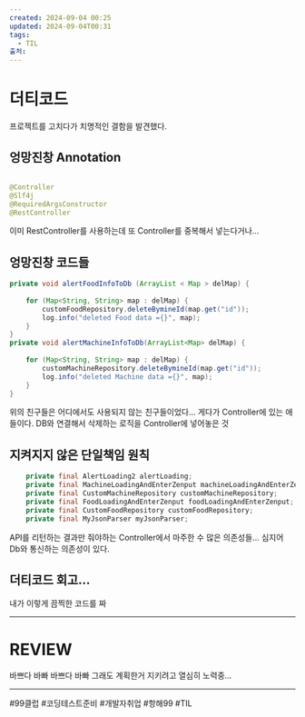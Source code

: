 ```yaml
---
created: 2024-09-04 00:25
updated: 2024-09-04T00:31
tags:
  - TIL
출처: 
---
```

# 더티코드
프로젝트를 고치다가 치명적인 결함을 발견했다.

## 엉망진창 Annotation
``` java

@Controller  
@Slf4j  
@RequiredArgsConstructor  
@RestController
```

이미 RestController를 사용하는데 또 Controller를 중복해서 넣는다거나...

## 엉망진창 코드들

``` java
private void alertFoodInfoToDb (ArrayList < Map > delMap) {  
  
    for (Map<String, String> map : delMap) {  
        customFoodRepository.deleteBymineId(map.get("id"));  
        log.info("deleted Food data ={}", map);  
    }  
}  
private void alertMachineInfoToDb(ArrayList<Map> delMap) {  
  
    for (Map<String, String> map : delMap) {  
        customMachineRepository.deleteBymineId(map.get("id"));  
        log.info("deleted Machine data ={}", map);  
    }  
}

```

위의 친구들은 어디에서도 사용되지 않는 친구들이었다... 
게다가 Controller에 있는 애들이다.
DB와 연결해서 삭제하는 로직을 Controller에 넣어놓은 것 


## 지켜지지 않은 단일책임 원칙
```java
    private final AlertLoading2 alertLoading;  
    private final MachineLoadingAndEnterZenput machineLoadingAndEnterZenput;  
    private final CustomMachineRepository customMachineRepository;  
    private final FoodLoadingAndEnterZenput foodLoadingAndEnterZenput;  
    private final CustomFoodRepository customFoodRepository;  
    private final MyJsonParser myJsonParser;
```

API를 리턴하는 결과만 줘야하는 Controller에서 마주한 수 많은 의존성들... 심지어 Db와 통신하는 의존성이 있다. 


## 더티코드 회고...
내가 이렇게 끔찍한 코드를 짜




---
# REVIEW
바쁘다 바빠 바쁘다 바빠 
그래도 계획한거 지키려고 열심히 노력중... 

---
 #99클럽 #코딩테스트준비 #개발자취업 #항해99 #TIL